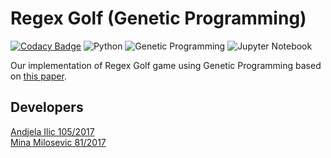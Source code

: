 # Regex Golf (Genetic Programming)
[![Codacy Badge](https://app.codacy.com/project/badge/Grade/190eef3e2de443858b5fd496c8fd6a8f)](https://www.codacy.com/gh/sardothien/Regex-Golf/dashboard?utm_source=github.com&amp;utm_medium=referral&amp;utm_content=sardothien/Regex-Golf&amp;utm_campaign=Badge_Grade)
![Python](https://img.shields.io/badge/Python-green) ![Genetic Programming](https://img.shields.io/badge/Genetic%20Programming-blue)
![Jupyter Notebook](https://img.shields.io/badge/Jupyter%20Notebook-orange)

Our implementation of Regex Golf game using Genetic Programming based on [this paper](https://www.human-competitive.org/sites/default/files/bartoli-paper.pdf).

## Developers
[Andjela Ilic 105/2017](https://github.com/ilicandjela) <br>
[Mina Milosevic 81/2017](https://github.com/sardothien)

